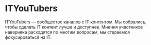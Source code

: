 # ITYouTubers

ITYouTubers — сообщество каналов с IT контентом. Мы собрались, чтобы сделать IT контент лучше и доступнее. Мнения участников наверняка расходятся по многим вопросам, мы стараемся фокусироваться на IT.

